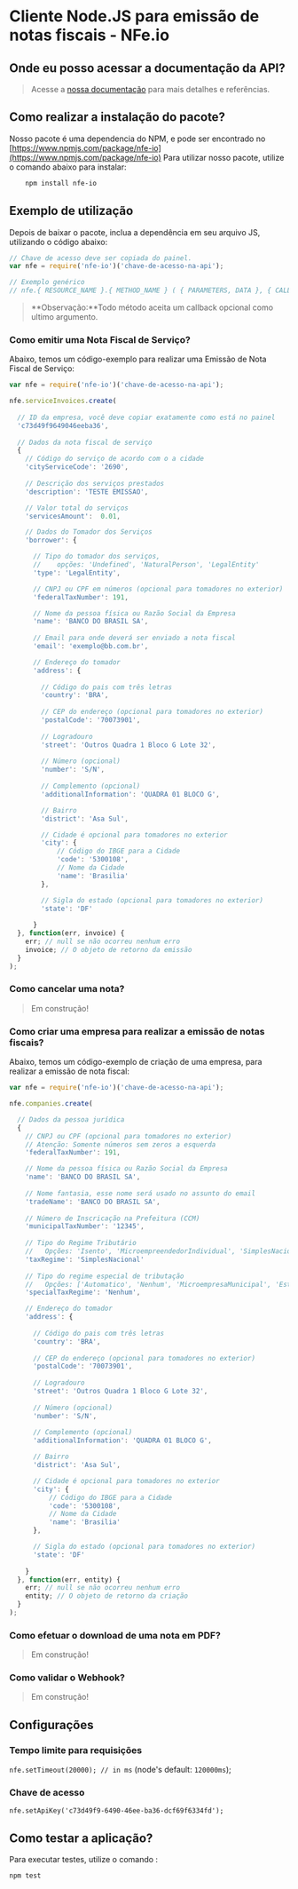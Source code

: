 # Cliente Node.JS para emissão de notas fiscais - NFe.io 

## Onde eu posso acessar a documentação da API?

> Acesse a [nossa documentação](https://nfe.io/doc/rest-api/nfe-v1) para mais detalhes e referências.

## Como realizar a instalação do pacote?

Nosso pacote é uma dependencia do NPM, e pode ser encontrado no [https://www.npmjs.com/package/nfe-io](https://www.npmjs.com/package/nfe-io)
Para utilizar nosso pacote, utilize o comando abaixo para instalar:

``` bash
    npm install nfe-io
```

## Exemplo de utilização

Depois de baixar o pacote, inclua a dependência em seu arquivo JS, utilizando o código abaixo:

```js
// Chave de acesso deve ser copiada do painel.
var nfe = require('nfe-io')('chave-de-acesso-na-api');

// Exemplo genérico
// nfe.{ RESOURCE_NAME }.{ METHOD_NAME } ( { PARAMETERS, DATA }, { CALLBACK_FUNCTION } )
```
>**Observação:**Todo método aceita um callback opcional como ultimo argumento.

### Como emitir uma Nota Fiscal de Serviço?
Abaixo, temos um código-exemplo para realizar uma Emissão de Nota Fiscal de Serviço:

```js
var nfe = require('nfe-io')('chave-de-acesso-na-api');

nfe.serviceInvoices.create(
  
  // ID da empresa, você deve copiar exatamente como está no painel
  'c73d49f9649046eeba36', 
  
  // Dados da nota fiscal de serviço
  {  
    // Código do serviço de acordo com o a cidade
    'cityServiceCode': '2690',
    
    // Descrição dos serviços prestados
    'description': 'TESTE EMISSAO',  

    // Valor total do serviços
    'servicesAmount':  0.01,

    // Dados do Tomador dos Serviços
    'borrower': {  

      // Tipo do tomador dos serviços, 
      //    opções: 'Undefined', 'NaturalPerson', 'LegalEntity'
      'type': 'LegalEntity',

      // CNPJ ou CPF em números (opcional para tomadores no exterior)
      'federalTaxNumber': 191,

      // Nome da pessoa física ou Razão Social da Empresa
      'name': 'BANCO DO BRASIL SA',
      
      // Email para onde deverá ser enviado a nota fiscal
      'email': 'exemplo@bb.com.br',

      // Endereço do tomador
      'address': {
      	
      	// Código do pais com três letras
        'country': 'BRA',
        
        // CEP do endereço (opcional para tomadores no exterior)
        'postalCode': '70073901',
         
        // Logradouro
        'street': 'Outros Quadra 1 Bloco G Lote 32',
        
        // Número (opcional)
        'number': 'S/N',
        
        // Complemento (opcional) 
        'additionalInformation': 'QUADRA 01 BLOCO G',

        // Bairro
        'district': 'Asa Sul', 

		// Cidade é opcional para tomadores no exterior
        'city': { 
            // Código do IBGE para a Cidade
            'code': '5300108',
            // Nome da Cidade
            'name': 'Brasilia'
        },

        // Sigla do estado (opcional para tomadores no exterior)
        'state': 'DF'
        
      }
  }, function(err, invoice) {    
    err; // null se não ocorreu nenhum erro
    invoice; // O objeto de retorno da emissão    
  }
);
```
### Como cancelar uma nota?
>Em construção!


### Como criar uma empresa para realizar a emissão de notas fiscais?
Abaixo, temos um código-exemplo de criação de uma empresa, para realizar a emissão de nota fiscal:

```js
var nfe = require('nfe-io')('chave-de-acesso-na-api');

nfe.companies.create(

  // Dados da pessoa jurídica
  {
    // CNPJ ou CPF (opcional para tomadores no exterior)
    // Atenção: Somente números sem zeros a esquerda
    'federalTaxNumber': 191, 

    // Nome da pessoa física ou Razão Social da Empresa
    'name': 'BANCO DO BRASIL SA',
    
    // Nome fantasia, esse nome será usado no assunto do email
    'tradeName': 'BANCO DO BRASIL SA',
        
    // Número de Inscricação na Prefeitura (CCM) 
    'municipalTaxNumber': '12345',
    
    // Tipo do Regime Tributário
    //   Opções: 'Isento', 'MicroempreendedorIndividual', 'SimplesNacional', 'LucroPresumido', 'LucroReal'
    'taxRegime': 'SimplesNacional'
    
    // Tipo do regime especial de tributação
    //   Opções: ['Automatico', 'Nenhum', 'MicroempresaMunicipal', 'Estimativa', 'SociedadeDeProfissionais', 'Cooperativa', 'MicroempreendedorIndividual', 'MicroempresarioEmpresaPequenoPorte']
    'specialTaxRegime': 'Nenhum',

    // Endereço do tomador
    'address': {
      
      // Código do pais com três letras
      'country': 'BRA',
      
      // CEP do endereço (opcional para tomadores no exterior)
      'postalCode': '70073901',
       
      // Logradouro
      'street': 'Outros Quadra 1 Bloco G Lote 32',
      
      // Número (opcional)
      'number': 'S/N',
      
      // Complemento (opcional) 
      'additionalInformation': 'QUADRA 01 BLOCO G',

      // Bairro
      'district': 'Asa Sul', 

      // Cidade é opcional para tomadores no exterior
      'city': { 
          // Código do IBGE para a Cidade
          'code': '5300108',
          // Nome da Cidade
          'name': 'Brasilia'
      },

      // Sigla do estado (opcional para tomadores no exterior)
      'state': 'DF'
      
    }
  }, function(err, entity) {
    err; // null se não ocorreu nenhum erro
    entity; // O objeto de retorno da criação
  }
);
```

### Como efetuar o download de uma nota em PDF?
>Em construção!

### Como validar o Webhook?
>Em construção!

## Configurações 

### Tempo limite para requisições
`nfe.setTimeout(20000); // in ms` (node's default: `120000ms`);
 
### Chave de acesso
`nfe.setApiKey('c73d49f9-6490-46ee-ba36-dcf69f6334fd');` 

## Como testar a aplicação?
Para executar testes, utilize o comando :
``` bash
npm test
```
